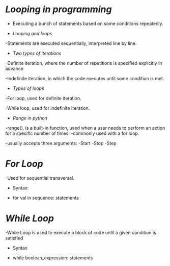 # *Looping in programming*

- Executing a bunch of statements based on some conditions repeatedly.

- *Looping and loops*

-Statements are executed sequentially, interpreted line by line.

- *Two types of iterations*

-Definite iteration, where the number of repetitions is specified explicitly in advance

-Indefinite iteration, in which the code executes until some condition is met.

- *Types of loops*

-For loop, used for definite iteration.

-While loop, used for indefinite iteration.

- *Range in python*

-range(), is a built-in function, used when a user needs to perform an action for a specific number of times.
-commonly used with a for loop.

-usually accepts three arguments:
-Start
-Stop
-Step


# *For Loop*

-Used for sequential transversal.

- Syntax:

- for val in sequence:
    statements


# *While Loop*

-While Loop is used to execute a block of code until a given condition is satisfied

- Syntax

- while boolean_expression:
    statements
